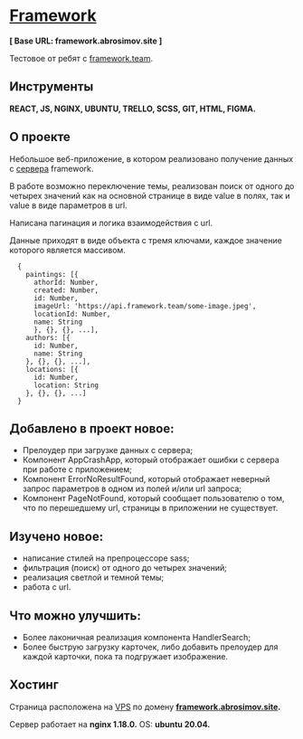 # [Framework](https://framework.abrosimov.site)

**[ Base URL: framework.abrosimov.site ]**

Тестовое от ребят с [framework.team](https://framework.team).
## Инструменты
**REACT, JS, NGINX, UBUNTU, TRELLO, SCSS, GIT, HTML, FIGMA.**

## О проекте
Небольшое веб-приложение, в котором реализовано получение данных с [сервера](https://test-front.framework.team/api-docs/) framework. 

В работе возможно переключение темы, реализован поиск от одного до четырех значений как на основной странице в виде value в полях, так и value в виде параметров в url. 

Написана пагинация и логика взаимодействия с url.

Данные приходят в виде объекта с тремя ключами, каждое значение которого является массивом.

      {
        paintings: [{
          athorId: Number,
          created: Number,
          id: Number,
          imageUrl: 'https://api.framework.team/some-image.jpeg',
          locationId: Number,
          name: String
          }, {}, {}, ...],
        authors: [{
          id: Number,
          name: String
        }, {}, {}, ...],
        locations: [{
          id: Number,
          location: String
        }, {}, {}, ...]
      }


## Добавлено в проект новое:
* Прелоудер при загрузке данных с сервера;
* Компонент AppCrashApp, который отображает ошибки с сервера при работе с приложением;
* Компонент ErrorNoResultFound, который отображает неверный запрос параметров в одном из полей и/или url запроса;
* Компонент PageNotFound, который сообщает пользователю о том, что по перешедшему url, страницы в приложении не существует.

## Изучено новое:
* написание стилей на препроцессоре sass;
* фильтрация (поиск) от одного до четырех значений;
* реализация светлой и темной темы;
* работа с url.

## Что можно улучшить:
* Более лаконичная реализация компонента HandlerSearch;
* Более быструю загрузку карточек, либо добавить прелоудер для каждой карточки, пока та подгружает изображение.

## Хостинг
Страница расположена на [VPS](https://ruvds.com/ru-rub) по домену **[framework.abrosimov.site](https://framework.abrosimov.site/).**

Cервер работает на **nginx 1.18.0.** OS: **ubuntu 20.04.** 
